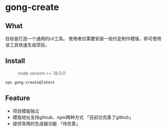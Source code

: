 # gong-create

## What

目标是打造一个通用的cli工具。
使用者仅需要安装一些约定制作模版，即可使用该工具快速生成项目。

## Install
> node version >= 18.0.0

```bash
npx gong-create@latest
```

## Feature

- 项目模版独立
- 模版地址支持gihtub、npm两种方式 「目前仅完善了github」
- 提供常用的生成器功能 「待完善」



